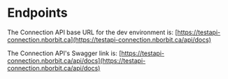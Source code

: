 # Endpoints

The Connection API base URL for the dev environment is: [https://testapi-connection.nborbit.ca](https://testapi-connection.nborbit.ca/api/docs)

The Connection API's Swagger link is: [https://testapi-connection.nborbit.ca/api/docs](https://testapi-connection.nborbit.ca/api/docs)

